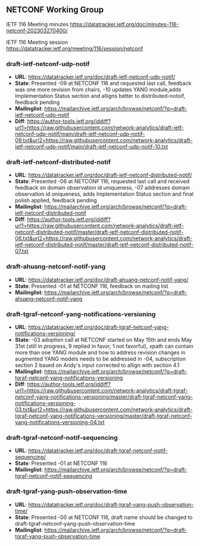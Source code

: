 ## NETCONF Working Group

IETF 116 Meeting minutes
https://datatracker.ietf.org/doc/minutes-116-netconf-202303270400/

IETF 116 Meeting session
https://datatracker.ietf.org/meeting/116/session/netconf

### draft-ietf-netconf-udp-notif
* **URL**: https://datatracker.ietf.org/doc/draft-ietf-netconf-udp-notif/
* **State**: Presented -09 at NETCONF 116 and requested last call, feedback was one more revision from chairs, -10 updates YANG module,adds Implementation Status section and alligns better to distributed-notoif, feedback pending
* **Mailinglist**: https://mailarchive.ietf.org/arch/browse/netconf/?q=draft-ietf-netconf-udp-notif
* **Diff**: https://author-tools.ietf.org/iddiff?url1=https://raw.githubusercontent.com/network-analytics/draft-ietf-netconf-udp-notif/main/draft-ietf-netconf-udp-notif-09.txt&url2=https://raw.githubusercontent.com/network-analytics/draft-ietf-netconf-udp-notif/main/draft-ietf-netconf-udp-notif-10.txt

### draft-ietf-netconf-distributed-notif
* **URL**: https://datatracker.ietf.org/doc/draft-ietf-netconf-distributed-notif/
* **State**: Presented -06 at NETCONF 116, requested last call and received feedback on domain observation id uniqueness, -07 addresses domain observation id uniqueness, adds Implementation Status section and final polish applied, feedback pending
* **Mailinglist**: https://mailarchive.ietf.org/arch/browse/netconf/?q=draft-ietf-netconf-distributed-notif
* **Diff**: https://author-tools.ietf.org/iddiff?url1=https://raw.githubusercontent.com/network-analytics/draft-ietf-netconf-distributed-notif/master/draft-ietf-netconf-distributed-notif-06.txt&url2=https://raw.githubusercontent.com/network-analytics/draft-ietf-netconf-distributed-notif/master/draft-ietf-netconf-distributed-notif-07.txt

### draft-ahuang-netconf-notif-yang
* **URL**: https://datatracker.ietf.org/doc/draft-ahuang-netconf-notif-yang/
* **State**: Presented -01 at NETCONF 116, feedback on mailing list
* **Mailinglist**: https://mailarchive.ietf.org/arch/browse/netconf/?q=draft-ahuang-netconf-notif-yang

### draft-tgraf-netconf-yang-notifications-versioning
* **URL**: https://datatracker.ietf.org/doc/draft-tgraf-netconf-yang-notifications-versioning/
* **State**: -03 adoption call at NETCONF started on May 15th and ends May 31st (still in progress, 9 replied in favor, 1 not favorful), xpath can contain more than one YANG module and how to address revision changes in augmented YANG models needs to be addressed in -04, subscription section 2 based on Andy's input corrected to allign with section 4.1
* **Mailinglist**: https://mailarchive.ietf.org/arch/browse/netconf/?q=draft-tgraf-netconf-yang-notifications-versioning
* **Diff**: https://author-tools.ietf.org/iddiff?url1=https://raw.githubusercontent.com/network-analytics/draft-tgraf-netconf-yang-notifications-versioning/master/draft-tgraf-netconf-yang-notifications-versioning-03.txt&url2=https://raw.githubusercontent.com/network-analytics/draft-tgraf-netconf-yang-notifications-versioning/master/draft-tgraf-netconf-yang-notifications-versioning-04.txt

### draft-tgraf-netconf-notif-sequencing
* **URL**: https://datatracker.ietf.org/doc/draft-tgraf-netconf-notif-sequencing/
* **State**: Presented -01 at NETCONF 116
* **Mailinglist**: https://mailarchive.ietf.org/arch/browse/netconf/?q=draft-tgraf-netconf-notif-sequencing

### draft-tgraf-yang-push-observation-time
* **URL**: https://datatracker.ietf.org/doc/draft-tgraf-yang-push-observation-time/
* **State**: Presented -00 at NETCONF 116, draft name should be changed to draft-tgraf-netconf-yang-push-observation-time
* **Mailinglist**: https://mailarchive.ietf.org/arch/browse/netconf/?q=draft-tgraf-yang-push-observation-time
